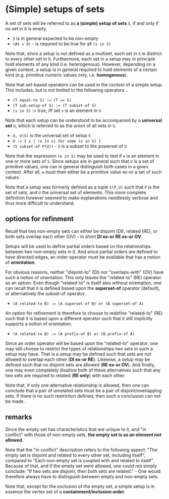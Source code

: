 
<!-- ======================================================================= -->
# (Simple) setups of sets

A set of sets will be referred to as **a (simple) setup of sets** `S`,
if and only if no set in it is empty.

* `S` is in general expected to be non-empty
* `(#s > 0)` - is required to be true for all `(s in S)`

Note that, since a setup is not defined as a multiset, each set in `S` is
distinct to every other set in it. Furthermore, each set in a setup may in
principle hold elements of any kind (i.e. heterogenous). However, depending
on a given context, a setup is in general required to hold elements of a
certain kind (e.g. primitive numeric values only, i.e. **homogenous**).

Note that set-based operators can be used in the context of a simple setup.
This includes, but is not limited to the following operators ..

* `(T equal-to S) := (T == S)`
* `(T sub-setup-of S) := (T subset-of S)`
* `(s in S)` := true, iff set `s` is an element in `S`

Note that each setup can be understood to be accompanied by a **universal set**
`U`, which is referred to as the union of all sets in `S`.

* `U, U(S)` is the universal set of setup `S`
* `U := { x | (x in s) for some (s in S) }`
* `(S subset-of P(U))` - `S` is a subset to the powerset of `U`

Note that the expression `(e in S)` may be used to test if `e` is an element
in one or more sets of `S`. Since setups are in general such that `U` is a
set of primitive values, one can in general distinguish both cases in a given
context. After all, `e` must then either be a primitive value ex-or a set of
such values.

Note that a setup was formerly defined as a tuple `S(P,U)` such that `P` is
the set of sets, and `U` the universal set of elements. This more complete
definition however seemed to make explanations needlessly verbose and thus
more difficult to understand.

<!-- ======================================================================= -->
## options for refinment

Recall that two non-empty sets can either be disjoint (DI), related (RE), or
both sets overlap each other (OV) - in short **DI ex-or RE ex-or OV**.

Setups will be used to define partial orders based on the relationships between
two non-empty sets in it. And since partial orders are defined to have directed
edges, an order operator must be available that has a notion of **orientation**.

For obvious reasons, neither "disjoint-to" (DI) nor "overlaps-with" (OV) have
such a notion of orientation. This only leaves the "related-to" (RE) operator
as an option. Even though "related-to" is itself also without orientation, one
can recall that it is defined based upon the **superset-of** operator (default),
or alternatively the subset-of operator.

* `(A related-to B) := (A superset-of B) or (B superset-of A)`

An option for refinement is therefore to choose to redefine "related-to" (RE)
such that it is based upon a different operator such that it still implicitly
supports a notion of orientation.

* `(A related-to B) := (A prefix-of B) or (B prefix-of A)`

Since an order operator will be based upon the "related-to" operator, one may
still choose to restrict the types of relationships two sets in such a setup
may have. That is a setup may be defined such that sets are not allowed to
overlap each other (**DI ex-or RE**). Likewise, a setup may be defined such
that no disjoint sets are allowed (**RE ex-or OV**). And finally, one may
even completely disallow both of these alternatives such that any two sets
are required to related (**RE only**) with each other.

Note that, if only one alternative relationship is allowed, then one can
conclude that a pair of unrelated sets must be a pair of disjoint/overlapping
sets. If there is no such restriction defined, then such a conclusion can not
be made.

<!-- ======================================================================= -->
## remarks

Since the empty set has characteristics that are unique to it, and "in conflict"
with those of non-empty sets, **the empty set is as an element not allowed**.

Note that the "in conflict" description refers to the following aspect:
"The empty set is disjoint and related to every other set, including itself",
compared to "Each non-empty set is coupled with and related to itself". Because
of that, and if the empty set were allowed, one could not simply conclude:
"If two sets are disjoint, then both sets are related." - One would therefore
always have to distinguish between empty and non-empty sets.

Note that, except for the exclusion of the empty set, a simple setup is in
essence the vertex set of a **containment/inclusion order**.
